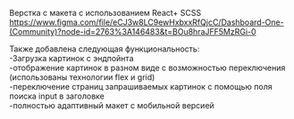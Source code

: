 Верстка с макета с использованием React+ SCSS
https://www.figma.com/file/eCJ3w8LC9ewHxbxxRfQjcC/Dashboard-One-(Community)?node-id=2763%3A146483&t=BOu8hraJFF5MzRGi-0  

Также добавлена следующая функциональность:  
-Загрузка картинок с эндпойнта  
-отображение картинок в разном виде с возможностью переключения (использованы технологии flex и grid)  
-переключение страниц запрашиваемых картинок с помощью поля поиска input в заголовке  
-полностью адаптивный макет с мобильной версией  

